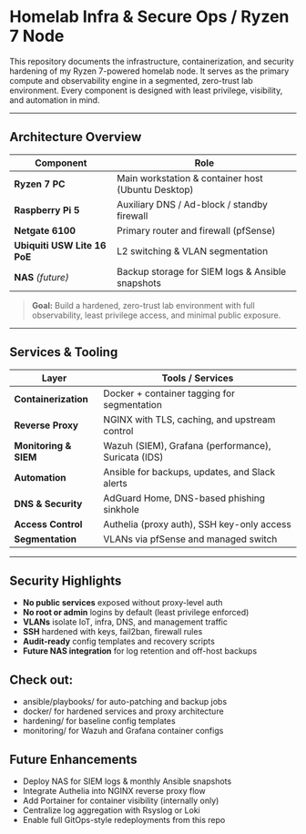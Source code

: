 # Homelab Infra & Secure Ops / Ryzen 7 Node

This repository documents the infrastructure, containerization, and security hardening of my Ryzen 7-powered homelab node. It serves as the primary compute and observability engine in a segmented, zero-trust lab environment. Every component is designed with least privilege, visibility, and automation in mind.

---

## Architecture Overview

| Component         | Role                                               |
|------------------|----------------------------------------------------|
| **Ryzen 7 PC**    | Main workstation & container host (Ubuntu Desktop)|
| **Raspberry Pi 5**| Auxiliary DNS / Ad-block / standby firewall       |
| **Netgate 6100**  | Primary router and firewall (pfSense)             |
| **Ubiquiti USW Lite 16 PoE** | L2 switching & VLAN segmentation      |
| **NAS** *(future)*| Backup storage for SIEM logs & Ansible snapshots  |

>  **Goal:** Build a hardened, zero-trust lab environment with full observability, least privilege access, and minimal public exposure.

---

## Services & Tooling

| Layer               | Tools / Services                                    |
|--------------------|-----------------------------------------------------|
| **Containerization** | Docker + container tagging for segmentation        |
| **Reverse Proxy**  | NGINX with TLS, caching, and upstream control       |
| **Monitoring & SIEM** | Wazuh (SIEM), Grafana (performance), Suricata (IDS) |
| **Automation**     | Ansible for backups, updates, and Slack alerts      |
| **DNS & Security** | AdGuard Home, DNS-based phishing sinkhole           |
| **Access Control** | Authelia (proxy auth), SSH key-only access          |
| **Segmentation**   | VLANs via pfSense and managed switch                |

---

## Security Highlights

- **No public services** exposed without proxy-level auth
- **No root or admin** logins by default (least privilege enforced)
- **VLANs** isolate IoT, infra, DNS, and management traffic
- **SSH** hardened with keys, fail2ban, firewall rules
- **Audit-ready** config templates and recovery scripts
- **Future NAS integration** for log retention and off-host backups

## Check out:
- ansible/playbooks/ for auto-patching and backup jobs
- docker/ for hardened services and proxy architecture
- hardening/ for baseline config templates
- monitoring/ for Wazuh and Grafana container configs

## Future Enhancements
- Deploy NAS for SIEM logs & monthly Ansible snapshots
- Integrate Authelia into NGINX reverse proxy flow
- Add Portainer for container visibility (internally only)
- Centralize log aggregation with Rsyslog or Loki
- Enable full GitOps-style redeployments from this repo












